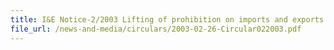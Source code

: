 ```yaml
---
title: I&E Notice-2/2003 Lifting of prohibition on imports and exports to Angola
file_url: /news-and-media/circulars/2003-02-26-Circular022003.pdf
---
```

